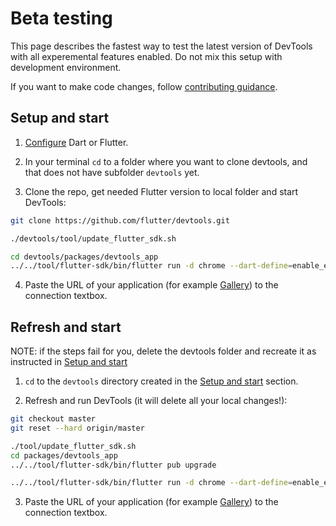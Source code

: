 # Beta testing

This page describes the fastest way to test the latest version of DevTools with all experemental features enabled. Do not mix this setup with development environment.

If you want to make code changes, follow [contributing guidance](https://github.com/flutter/devtools/blob/master/CONTRIBUTING.md).

## Setup and start

1. [Configure](https://docs.flutter.dev/get-started/install) Dart or Flutter.

2. In your terminal `cd` to a folder where you want to clone devtools, and that does not have subfolder `devtools` yet.

3. Clone the repo, get needed Flutter version to local folder and start DevTools:

```bash
git clone https://github.com/flutter/devtools.git

./devtools/tool/update_flutter_sdk.sh

cd devtools/packages/devtools_app
../../tool/flutter-sdk/bin/flutter run -d chrome --dart-define=enable_experiments=true
```

4. Paste the URL of your application (for example [Gallery](https://github.com/flutter/devtools/blob/master/CONTRIBUTING.md#connect-to-application)) to the connection textbox.

## Refresh and start

NOTE: if the steps fail for you, delete the devtools folder and recreate it as instructed in [Setup and start](#setup-and-start)

1. `cd` to the `devtools` directory created in the [Setup and start](#setup-and-start) section.

2. Refresh and run DevTools (it will delete all your local changes!):

```bash
git checkout master
git reset --hard origin/master

./tool/update_flutter_sdk.sh
cd packages/devtools_app
../../tool/flutter-sdk/bin/flutter pub upgrade

../../tool/flutter-sdk/bin/flutter run -d chrome --dart-define=enable_experiments=true
```

3. Paste the URL of your application (for example [Gallery](https://github.com/flutter/devtools/blob/master/CONTRIBUTING.md#connect-to-application)) to the connection textbox.
